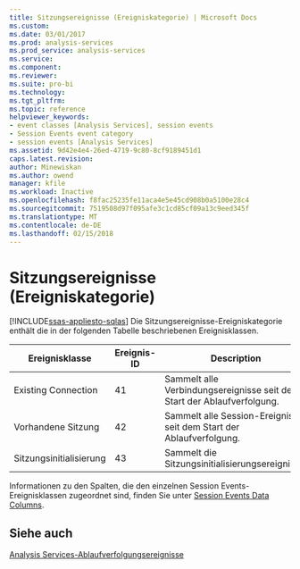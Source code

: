 ```yaml
---
title: Sitzungsereignisse (Ereigniskategorie) | Microsoft Docs
ms.custom: 
ms.date: 03/01/2017
ms.prod: analysis-services
ms.prod_service: analysis-services
ms.service: 
ms.component: 
ms.reviewer: 
ms.suite: pro-bi
ms.technology: 
ms.tgt_pltfrm: 
ms.topic: reference
helpviewer_keywords:
- event classes [Analysis Services], session events
- Session Events event category
- session events [Analysis Services]
ms.assetid: 9d42e4e4-26ed-4719-9c80-8cf9189451d1
caps.latest.revision: 
author: Minewiskan
ms.author: owend
manager: kfile
ms.workload: Inactive
ms.openlocfilehash: f8fac25235fe11aca4e5e45cd908b0a5100e28c4
ms.sourcegitcommit: 7519508d97f095afe3c1cd85cf09a13c9eed345f
ms.translationtype: MT
ms.contentlocale: de-DE
ms.lasthandoff: 02/15/2018
---
```

# <a name="session-events-event-category"></a>Sitzungsereignisse (Ereigniskategorie)
[!INCLUDE[ssas-appliesto-sqlas](../../includes/ssas-appliesto-sqlas.md)]
Die Sitzungsereignisse-Ereigniskategorie enthält die in der folgenden Tabelle beschriebenen Ereignisklassen.  
  
|Ereignisklasse|Ereignis-ID|Description|  
|-----------------|--------------|-----------------|  
|Existing Connection|41|Sammelt alle Verbindungsereignisse seit dem Start der Ablaufverfolgung.|  
|Vorhandene Sitzung|42|Sammelt alle Session-Ereignisse seit dem Start der Ablaufverfolgung.|  
|Sitzungsinitialisierung|43|Sammelt die Sitzungsinitialisierungsereignisse.|  
  
 Informationen zu den Spalten, die den einzelnen Session Events-Ereignisklassen zugeordnet sind, finden Sie unter [Session Events Data Columns](../../analysis-services/trace-events/session-events-data-columns.md).  
  
## <a name="see-also"></a>Siehe auch  
 [Analysis Services-Ablaufverfolgungsereignisse](../../analysis-services/trace-events/analysis-services-trace-events.md)  
  
  
